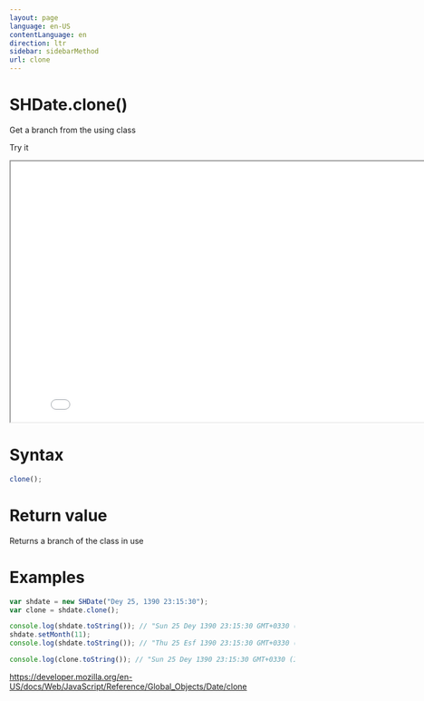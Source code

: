 ```yaml
---
layout: page
language: en-US
contentLanguage: en
direction: ltr
sidebar: sidebarMethod
url: clone
---
```


# SHDate.clone()

Get a branch from the using class

Try it

<iframe style="width: 830px; height: 460px;" src="/SHDateTime-js/examples/live.html?function=clone" title="MDN Web Docs Interactive Example" loading="lazy"></iframe>
<br/>

# Syntax

```js
clone();
```

# Return value

Returns a branch of the class in use

# Examples

```js
var shdate = new SHDate("Dey 25, 1390 23:15:30");
var clone = shdate.clone();

console.log(shdate.toString()); // "Sun 25 Dey 1390 23:15:30 GMT+0330 (Iran Standard Time)"
shdate.setMonth(11);
console.log(shdate.toString()); // "Thu 25 Esf 1390 23:15:30 GMT+0330 (Iran Standard Time)"

console.log(clone.toString()); // "Sun 25 Dey 1390 23:15:30 GMT+0330 (Iran Standard Time)"
```

https://developer.mozilla.org/en-US/docs/Web/JavaScript/Reference/Global_Objects/Date/clone
